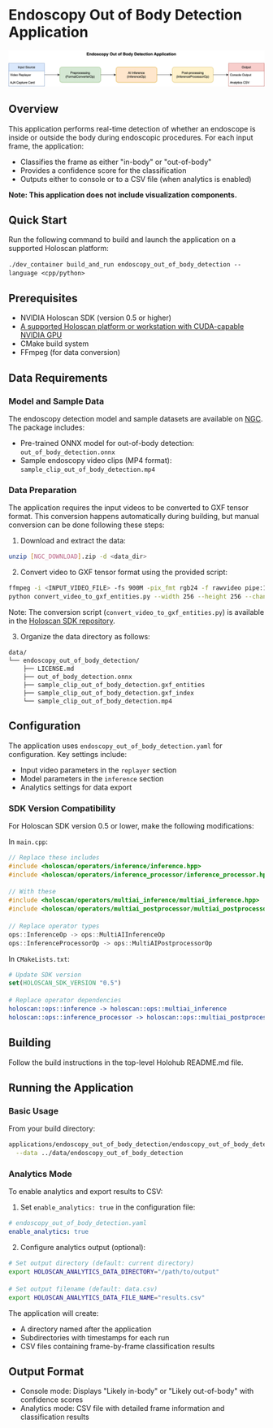 # Endoscopy Out of Body Detection Application

![Endoscopy Out of Body Detection Workflow](./endoscopy_out_of_body_detection.png)

## Overview

This application performs real-time detection of whether an endoscope is inside or outside the body during endoscopic procedures. For each input frame, the application:

- Classifies the frame as either "in-body" or "out-of-body"
- Provides a confidence score for the classification
- Outputs either to console or to a CSV file (when analytics is enabled)

__Note: This application does not include visualization components.__

## Quick Start

Run the following command to build and launch the application on a supported Holoscan platform:

`./dev_container build_and_run endoscopy_out_of_body_detection --language <cpp/python>`

## Prerequisites

- NVIDIA Holoscan SDK (version 0.5 or higher)
- [A supported Holoscan platform or workstation with CUDA-capable NVIDIA GPU](https://docs.nvidia.com/holoscan/sdk-user-guide/sdk_installation.html)
- CMake build system
- FFmpeg (for data conversion)

## Data Requirements

### Model and Sample Data

The endoscopy detection model and sample datasets are available on [NGC](https://catalog.ngc.nvidia.com/orgs/nvidia/teams/clara-holoscan/resources/endoscopy_out_of_body_detection). The package includes:

- Pre-trained ONNX model for out-of-body detection: `out_of_body_detection.onnx`
- Sample endoscopy video clips (MP4 format): `sample_clip_out_of_body_detection.mp4`

### Data Preparation

The application requires the input videos to be converted to GXF tensor format. This conversion happens automatically during building, but manual conversion can be done following these steps:

1. Download and extract the data:

```bash
unzip [NGC_DOWNLOAD].zip -d <data_dir>
```

2. Convert video to GXF tensor format using the provided script:

```bash
ffmpeg -i <INPUT_VIDEO_FILE> -fs 900M -pix_fmt rgb24 -f rawvideo pipe:1 | \
python convert_video_to_gxf_entities.py --width 256 --height 256 --channels 3 --framerate 30
```

Note: The conversion script (`convert_video_to_gxf_entities.py`) is available in the [Holoscan SDK repository](https://github.com/nvidia-holoscan/holoscan-sdk/tree/main/scripts).

3. Organize the data directory as follows:

```
data/
└── endoscopy_out_of_body_detection/
    ├── LICENSE.md
    ├── out_of_body_detection.onnx
    ├── sample_clip_out_of_body_detection.gxf_entities
    ├── sample_clip_out_of_body_detection.gxf_index
    └── sample_clip_out_of_body_detection.mp4
```

## Configuration

The application uses `endoscopy_out_of_body_detection.yaml` for configuration. Key settings include:

- Input video parameters in the `replayer` section
- Model parameters in the `inference` section
- Analytics settings for data export

### SDK Version Compatibility

For Holoscan SDK version 0.5 or lower, make the following modifications:

In `main.cpp`:

```cpp
// Replace these includes
#include <holoscan/operators/inference/inference.hpp>
#include <holoscan/operators/inference_processor/inference_processor.hpp>

// With these
#include <holoscan/operators/multiai_inference/multiai_inference.hpp>
#include <holoscan/operators/multiai_postprocessor/multiai_postprocessor.hpp>

// Replace operator types
ops::InferenceOp -> ops::MultiAIInferenceOp
ops::InferenceProcessorOp -> ops::MultiAIPostprocessorOp
```

In `CMakeLists.txt`:

```cmake
# Update SDK version
set(HOLOSCAN_SDK_VERSION "0.5")

# Replace operator dependencies
holoscan::ops::inference -> holoscan::ops::multiai_inference
holoscan::ops::inference_processor -> holoscan::ops::multiai_postprocessor
```

## Building

Follow the build instructions in the top-level Holohub README.md file.

## Running the Application

### Basic Usage

From your build directory:

```bash
applications/endoscopy_out_of_body_detection/endoscopy_out_of_body_detection \
  --data ../data/endoscopy_out_of_body_detection
```

### Analytics Mode

To enable analytics and export results to CSV:

1. Set `enable_analytics: true` in the configuration file:

```yaml
# endoscopy_out_of_body_detection.yaml
enable_analytics: true
```

2. Configure analytics output (optional):

```bash
# Set output directory (default: current directory)
export HOLOSCAN_ANALYTICS_DATA_DIRECTORY="/path/to/output"

# Set output filename (default: data.csv)
export HOLOSCAN_ANALYTICS_DATA_FILE_NAME="results.csv"
```

The application will create:

- A directory named after the application
- Subdirectories with timestamps for each run
- CSV files containing frame-by-frame classification results

## Output Format

- Console mode: Displays "Likely in-body" or "Likely out-of-body" with confidence scores
- Analytics mode: CSV file with detailed frame information and classification results
